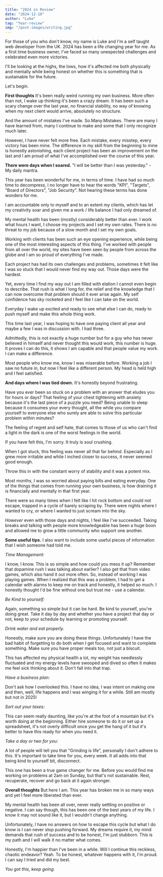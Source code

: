 ```yaml
---
title: "2024 in Review"
date: "2024-12-18"
author: "Luke"
tag: "Year-review"
img: "/post-images/writing.jpg"
---
```


For those of you who don't know, my name is Luke and I'm a self taught web developer from the UK. 2024 has been a life changing year for me. As a first time business owner, I've faced so many unexpected challenges and celebrated even more victories.

I'll be looking at the highs, the lows, how it's affected me both physically and mentally while being honest on whether this is something that is sustainable for the future. 

Let's begin.


**First thoughts**
It's been really weird running my own business. More often than not, I wake up thinking it's been a crazy dream. It has been such a scary change over the last year, no financial stability, no way of knowing when my next client would arrive, absolutely no structure. 

And the amount of mistakes I've made. So.Many.Mistakes. There are many I have learned from, many I continue to make and some that I only recognize much later.

However, I have never felt more free. Each mistake, every misstep, every victory has been mine. The difference in my skill from the beginning to mine is honestly astonishing, each client project has been an improvement on the last and I am proud of what I've accomplished over the course of this year. 



**There were days when I soared.** 
"I will be better than I was yesterday." - My daily mantra.

This year has been wonderful for me, in terms of time. I have had so much time to decompress, I no longer have to hear the words "KPI", "Targets", "Board of Directors", "Job Security". Not hearing these terms has done wonders for me. 

I am accountable only to myself and to an extent my clients, which has let my creativity soar and given me a work / life balance I had only dreamed of. 

 My mental health has been (mostly) considerably better than ever. I work what hours I want, I choose my projects and I set my own rates. There is no threat to my job because of a slow month and I set my own goals. 

Working with clients has been such an eye opening experience, while being one of the most interesting aspects of this thing. I've worked with people from all over the world, my sites have been seen by people from across the globe and I am so proud of everything I've made. 

Each project has had its own challenges and problems, sometimes it felt like I was so stuck that I would never find my way out. Those days were the hardest. 

Yet, every time I find my way out I am filled with elation I cannot even begin to describe. That rush is what I long for, the relief and the knowledge that I can now overcome that problem should it ever arise again. My self confidence has sky rocketed and I feel like I can take on the world. 

Everyday I wake up excited and ready to see what else I can do, ready to push myself and make this whole thing work.

This time last year, I was hoping to have one paying client all year and maybe a few I was in discussion with. I had three. 

Admittedly, this is not exactly a huge number but for a guy who has never believed in himself and never thought this would work, this number is huge. It proves I can do this, it shows I am capable and that people value my work. I can make a difference. 

Most people who know me, know I was miserable before. Working a job I saw no future in, but now I feel like a different person. My head is held high and I feel satisfied.



**And days where I was tied down.**
It's honestly beyond frustrating.

Have you ever been so stuck on a problem with an answer that eludes you for hours or days? That feeling of your chest tightening with anxiety because it's the last piece of a puzzle you need? Being unable to sleep because it consumes your every thought, all the while you compare yourself to everyone else who surely are able to solve this particular problem within minutes? 

The feeling of regret and self hate, that comes to those of us who can't find a light in the dark is one of the worst feelings in the world.

If you have felt this, I'm sorry. It truly is soul crushing. 

When I got stuck, this feeling was never all that far behind. Especially as I grew more irritable and while I inched closer to success, it never seemed good enough.

Throw this in with the constant worry of stability and it was a potent mix. 

Most months, I was so worried about paying bills and eating everyday. One of the things that comes from running your own business, is how draining it is financially and mentally in that first year. 

There were so many times when I felt like I hit rock bottom and could not escape, trapped in a cycle of barely scraping by. There were nights where I wanted to cry, or where I wanted to just scream into the sky. 

*However* even with those days and nights, I feel like I've succeeded. Taking breaks and talking with people more knowledgeable has been a huge boon and allowed me to grow a little community who support one another. 

**Some useful tips.**
I also want to include some useful pieces of information that I wish someone had told me.

*Time Management:*

I know, I know. This is so simple and how could you mess it up? Remember that dopamine rush I was talking about earlier? I also get that from video games, which also hand it out more often. So, instead of working I was playing games. When I realized that this was a problem, I had to get a calendar with alarms to keep me on track and honestly, it helped so much. I honestly thought I'd be fine without one but trust me - use a calendar. 

*Be Kind to yourself:*

Again, something so simple but it can be hard. Be kind to yourself, you're doing great. Take it day by day and whether you have a project that day or not, keep to your schedule by learning or promoting yourself.

*Drink water and eat properly.*

Honestly, make sure you are doing these things. Unfortunately I have the bad habit of forgetting to do both when I get focused and want to complete something. Make sure you have proper meals too, not just a biscuit.

This has affected my physical health a lot, my weight has needlessly fluctuated and my energy levels have swooped and dived so often it makes me feel sick thinking about it. Don't fall into that trap.

*Have a business plan:*

Don't ask how I overlooked this. I have no idea, I was intent on making one and then, well, life happens and I was winging it for a while. Still am mostly but not in 2025!

*Sort out your taxes:*

This can seem really daunting, like you're at the foot of a mountain but it's worth doing at the beginning. Either hire someone to do it or set up a spreadsheet, it's not overly difficult once you get the hang of it but it's better to have this ready for when you need it.

*Take a day or two for you:*

A lot of people will tell you that "Grinding is life", personally I don't adhere to this. It's important to take time for you, every week. It all adds into that being kind to yourself bit, disconnect. 

This one has been a true game changer for me. Before you would find me working on problems at 2am on Sunday, but that's not sustainable. Rest, recuperate, recover and go back at it again stronger.

**Overall thoughts**
But here I am. This year has broken me in so many ways and yet I feel more liberated than ever. 

My mental health has been all over, never really settling on positive or negative. I can say though, this has been one of the best years of my life. I know it may not sound like it, but I wouldn't change anything. 

Unfortunately, I have no answers on how to escape this cycle but what I do know is I can never stop pushing forward. My dreams require it, my mind demands that rush of success and to be honest, I'm just stubborn. This is my path and I will walk it no matter what comes. 

Honestly, I'm happier than I've been in a while. Will I continue this reckless, chaotic endeavor? Yeah. To be honest, whatever happens with it, I'm proud. I can say I tried and did my best.



*You got this, keep going.*